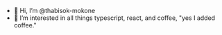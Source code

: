 - 👋 Hi, I’m @thabisok-mokone
- 👀 I’m interested in all things typescript, react, and coffee, "yes I added coffee." 

<!---
thabisok-mokone/thabisok-mokone is a ✨ special ✨ repository because its `README.md` (this file) appears on your GitHub profile.
You can click the Preview link to take a look at your changes.
--->
